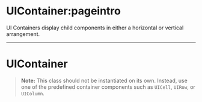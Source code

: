 # UIContainer:pageintro
UI Containers display child components in either a horizontal or vertical arrangement.

---
# UIContainer
> __Note:__ This class should not be instantiated on its own. Instead, use one of the predefined container components such as `UICell`, `UIRow`, or `UIColumn`.
